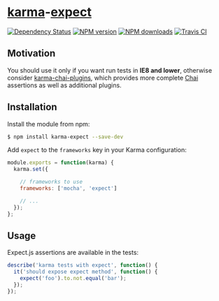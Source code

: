 [karma](http://karma-runner.github.io)-[expect](https://github.com/Automattic/expect.js)
============

[![Dependency Status](https://img.shields.io/david/princed/karma-expect.svg)](https://david-dm.org/princed/karma-expect) [![NPM version](https://img.shields.io/npm/v/karma-expect.svg)](https://www.npmjs.com/package/karma-expect) [![NPM downloads](https://img.shields.io/npm/dt/karma-expect.svg)](https://www.npmjs.com/package/karma-expect) [![Travis CI](https://img.shields.io/travis/princed/karma-expect.svg)](https://travis-ci.org/princed/karma-expect)

Motivation
----------

You should use it only if you want run tests in **IE8 and lower**, otherwise consider [karma-chai-plugins](https://github.com/princed/karma-chai-plugins/), which provides more complete [Chai](http://chaijs.com/) assertions as well as additional plugins.

Installation
------------

Install the module from npm:

```sh
$ npm install karma-expect --save-dev
```

Add `expect` to the `frameworks` key in your Karma configuration:

```js
module.exports = function(karma) {
  karma.set({

    // frameworks to use
    frameworks: ['mocha', 'expect']

    // ...
  });
};
```


Usage
-----

Expect.js assertions are available in the tests:

```js
describe('karma tests with expect', function() {
  it('should expose expect method', function() {
    expect('foo').to.not.equal('bar');
  });
});
```
